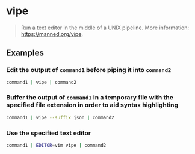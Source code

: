 # vipe

> Run a text editor in the middle of a UNIX pipeline. More information: <https://manned.org/vipe>.

## Examples

### Edit the output of `command1` before piping it into `command2`

```bash
command1 | vipe | command2
```

### Buffer the output of `command1` in a temporary file with the specified file extension in order to aid syntax highlighting

```bash
command1 | vipe --suffix json | command2
```

### Use the specified text editor

```bash
command1 | EDITOR=vim vipe | command2
```
